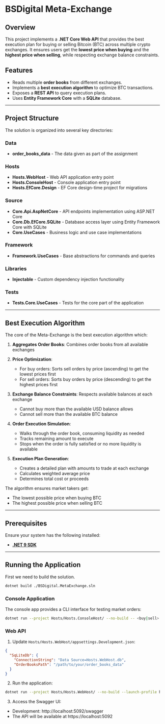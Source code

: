 # BSDigital Meta-Exchange

## Overview
This project implements a **.NET Core Web API** that provides the best execution plan for buying or selling Bitcoin (BTC) across multiple crypto exchanges. It ensures users get the **lowest price when buying** and the **highest price when selling**, while respecting exchange balance constraints.

## Features
- Reads multiple **order books** from different exchanges.
- Implements a **best execution algorithm** to optimize BTC transactions.
- Exposes a **REST API** to query execution plans.
- Uses **Entity Framework Core** with a **SQLite** database.

---

## Project Structure

The solution is organized into several key directories:

### Data
- **order_books_data** - The data given as part of the assignment

### Hosts
- **Hosts.WebHost** - Web API application entry point
- **Hosts.ConsoleHost** - Console application entry point
- **Hosts.EfCore.Design** - EF Core design-time project for migrations

### Source
- **Core.Api.AspNetCore** - API endpoints implementation using ASP.NET Core
- **Core.Db.EfCore.SQLite** - Database access layer using Entity Framework Core with SQLite
- **Core.UseCases** - Business logic and use case implementations

### Framework
- **Framework.UseCases** - Base abstractions for commands and queries

### Libraries
- **Injectable** - Custom dependency injection functionality

### Tests
- **Tests.Core.UseCases** - Tests for the core part of the application

---

## Best Execution Algorithm

The core of the Meta-Exchange is the best execution algorithm which:

1. **Aggregates Order Books**: Combines order books from all available exchanges

2. **Price Optimization**:
   - For buy orders: Sorts sell orders by price (ascending) to get the lowest prices first
   - For sell orders: Sorts buy orders by price (descending) to get the highest prices first

3. **Exchange Balance Constraints**: Respects available balances at each exchange
   - Cannot buy more than the available USD balance allows
   - Cannot sell more than the available BTC balance

4. **Order Execution Simulation**:
   - Walks through the order book, consuming liquidity as needed
   - Tracks remaining amount to execute
   - Stops when the order is fully satisfied or no more liquidity is available

5. **Execution Plan Generation**:
   - Creates a detailed plan with amounts to trade at each exchange
   - Calculates weighted average price
   - Determines total cost or proceeds

The algorithm ensures market takers get:
- The lowest possible price when buying BTC
- The highest possible price when selling BTC

---

## Prerequisites
Ensure your system has the following installed:

- [**.NET 9 SDK**](https://dotnet.microsoft.com/en-us/download)

---

## Running the Application

First we need to build the solution.

```bash
dotnet build ./BSDigital.MetaExchange.sln 
```

### Console Application
The console app provides a CLI interface for testing market orders:

```bash
dotnet run --project Hosts/Hosts.ConsoleHost/ --no-build -- <buy|sell> <amount> /path/to/your/order_books_data
```

### Web API
1. Update `Hosts/Hosts.WebHost/appsettings.Development.json`:
```json
{
  "SqLiteDb": {
    "ConnectionString": "Data Source=Hosts.WebHost.db",
    "OrderBooksPath": "/path/to/your/order_books_data"
  }
}
```

2. Run the application:
```bash
dotnet run --project Hosts/Hosts.WebHost/ --no-build --launch-profile http
```

3. Access the Swagger UI:
- Development: http://localhost:5092/swagger
- The API will be available at https://localhost:5092

